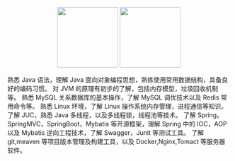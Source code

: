 <center>
<figure>
<img height="137px" src="https://github-readme-stats.vercel.app/api?username=lhh520&hide_title=true&hide_border=true&show_icons=trueline_height=21&text_color=000&icon_color=000&bg_color=0,ea6161,ffc64d,fffc4d,52fa5a&theme=graywhite" />

<img height="137px" src="https://github-readme-stats.vercel.app/api/top-langs/?username=lhh520&hide_title=true&hide_border=true&layout=compact&langs_count=6&text_color=000&icon_color=fff&bg_color=0,52fa5a,4dfcff,c64dff&theme=graywhite" />
</figure>
</center>
熟悉 Java 语法，理解 Java 面向对象编程思想，熟练使用常用数据结构，具备良好的编码习惯。  
对 JVM 的原理有初步的了解，包括内存模型，垃圾回收机制等。 
熟悉 MySQL 关系数据库的基本操作，了解 MySQL 调优技术以及 Redis 常用命令等。 
熟悉 Linux 环境，了解 Linux 操作系统内存管理，进程通信等知识。 了解 JUC，熟悉 Java 多线程，以及多线程锁，线程池等技术。 
了解 Spring，SpringMVC，SpringBoot，Mybatis 等开源框架，理解 Spring 中的 IOC，AOP 以及 Mybatis 逆向工程技术，了解 Swagger，Junit 等测试工具。  
了解 git,meaven 等项目版本管理及构建工具，以及 Docker,Nginx,Tomact 等服务器软件。 



